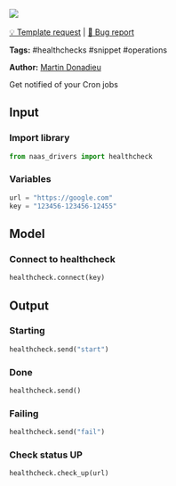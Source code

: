 <a href="https://app.naas.ai/user-redirect/naas/downloader?url=https://raw.githubusercontent.com/jupyter-naas/awesome-notebooks/master/Healthchecks/Healthchecks_Perfom_basic_actions.ipynb" target="_parent"><img src="https://naasai-public.s3.eu-west-3.amazonaws.com/open_in_naas.svg"/></a><br><br><a href="https://github.com/jupyter-naas/awesome-notebooks/issues/new?assignees=&labels=&template=template-request.md&title=Tool+-+Action+of+the+notebook+">💡 Template request</a> | <a href="https://github.com/jupyter-naas/awesome-notebooks/issues/new?assignees=&labels=&template=bug_report.md&title=Healthchecks+-+Perfom+basic+actions:+Error+short+description">🚨 Bug report</a>

**Tags:** #healthchecks #snippet #operations

**Author:** [Martin Donadieu](https://www.linkedin.com/in/martindonadieu/)

Get notified of your Cron jobs

## Input

### Import library


```python
from naas_drivers import healthcheck
```

### Variables


```python
url = "https://google.com"
key = "123456-123456-12455"
```

## Model

### Connect to healthcheck


```python
healthcheck.connect(key)
```

## Output

### Starting


```python
healthcheck.send("start")
```

### Done


```python
healthcheck.send()
```

### Failing


```python
healthcheck.send("fail")
```

### Check status UP


```python
healthcheck.check_up(url)
```
